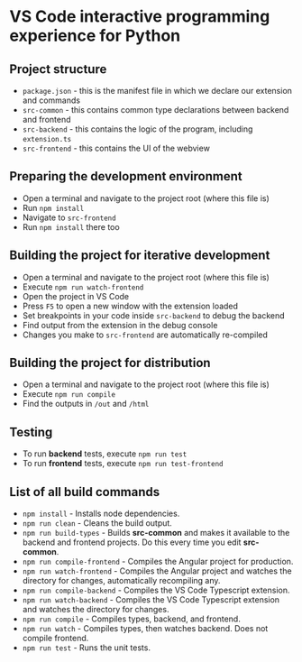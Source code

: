 # VS Code interactive programming experience for Python

## Project structure
* `package.json` - this is the manifest file in which we declare our extension and commands
* `src-common` - this contains common type declarations between backend and frontend
* `src-backend` - this contains the logic of the program, including `extension.ts`
* `src-frontend` - this contains the UI of the webview

## Preparing the development environment
* Open a terminal and navigate to the project root (where this file is)
* Run `npm install`
* Navigate to `src-frontend`
* Run `npm install` there too

## Building the project for iterative development
* Open a terminal and navigate to the project root (where this file is)
* Execute `npm run watch-frontend`
* Open the project in VS Code
* Press `F5` to open a new window with the extension loaded
* Set breakpoints in your code inside `src-backend` to debug the backend
* Find output from the extension in the debug console
* Changes you make to `src-frontend` are automatically re-compiled

## Building the project for distribution
* Open a terminal and navigate to the project root (where this file is)
* Execute `npm run compile`
* Find the outputs in `/out` and `/html`

## Testing

* To run **backend** tests, execute `npm run test`
* To run **frontend** tests, execute `npm run test-frontend`

## List of all build commands
* `npm install` - Installs node dependencies.
* `npm run clean` - Cleans the build output.
* `npm run build-types` - Builds **src-common** and makes it available to the backend and frontend projects. Do this every time you edit **src-common**.
* `npm run compile-frontend` - Compiles the Angular project for production.
* `npm run watch-frontend` - Compiles the Angular project and watches the directory for changes, automatically recompiling any.
* `npm run compile-backend` - Compiles the VS Code Typescript extension.
* `npm run watch-backend` - Compiles the VS Code Typescript extension and watches the directory for changes.
* `npm run compile` - Compiles types, backend, and frontend.
* `npm run watch` - Compiles types, then watches backend. Does not compile frontend.
* `npm run test` - Runs the unit tests.

